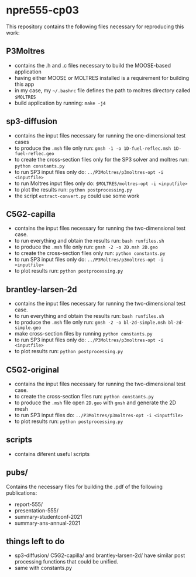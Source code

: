 # npre555-cp03

This repository contains the following files necessary for reproducing this work:

## P3Moltres

* contains the .h and .c files necessary to build the MOOSE-based application
* having either MOOSE or MOLTRES installed is a requirement for building this app
* in my case, my ```~/.bashrc``` file defines the path to moltres directory called ```$MOLTRES```
* build application by running: ```make -j4```


## sp3-diffusion

* contains the input files necessary for running the one-dimensional test cases
* to produce the ```.msh``` file only run: ```gmsh -1 -o 1D-fuel-reflec.msh 1D-fuel-reflec.geo```
* to create the cross-section files only for the SP3 solver and moltres run: ```python constants.py```
* to run SP3 input files only do: ```../P3Moltres/p3moltres-opt -i <inputfile>```
* to run Moltres input files only do: ```$MOLTRES/moltres-opt -i <inputfile>```
* to plot the results run: ```python postprocessing.py```
* the script ```extract-convert.py``` could use some work


## C5G2-capilla

* contains the input files necessary for running the two-dimensional test case.
* to run everything and obtain the results run: ```bash runfiles.sh```
* to produce the ```.msh``` file only run: ```gmsh -2 -o 2D.msh 2D.geo```
* to create the cross-section files only run: ```python constants.py```
* to run SP3 input files only do: ```../P3Moltres/p3moltres-opt -i <inputfile>```
* to plot results run: ```python postprocessing.py```


## brantley-larsen-2d

* contains the input files necessary for running the two-dimensional test case.
* to run everything and obtain the results run: ```bash runfiles.sh```
* to produce the ```.msh``` file only run: ```gmsh -2 -o bl-2d-simple.msh bl-2d-simple.geo```
* make cross-section files by running ```python constants.py```
* to run SP3 input files only do: ```../P3Moltres/p3moltres-opt -i <inputfile>```
* to plot results run: ```python postprocessing.py```



## C5G2-original

* contains the input files necessary for running the two-dimensional test case.
* to create the cross-section files run: ``` python constants.py ```
* to produce the ```.msh``` file open ```2D.geo``` with ```gmsh``` and generate the 2D mesh
* to run SP3 input files do: ```../P3Moltres/p3moltres-opt -i <inputfile>```
* to plot results run: ```python postprocessing.py```


## scripts

* contains diferent useful scripts


## pubs/

Contains the necessary files for building the .pdf of the following publications:
* report-555/
* presentation-555/
* summary-studentconf-2021
* summary-ans-annual-2021


## things left to do

* sp3-diffusion/ C5G2-capilla/ and brantley-larsen-2d/ have similar post processing functions that could be unified.
* same with constants.py
